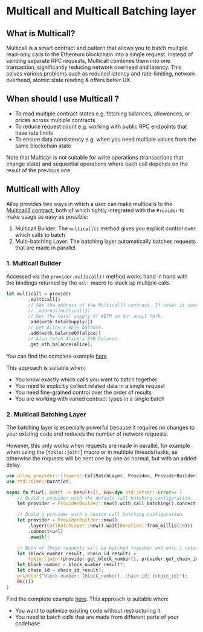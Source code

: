 # Multicall and Multicall Batching layer

## What is Multicall? 

Multicall is a smart contract and pattern that allows you to batch multiple read-only calls to the Ethereum blockchain into a single request. Instead of sending separate RPC requests, Multicall combines them into one transaction, significantly reducing network overhead and latency. This solves various problems such as reduced latency and rate-limiting, network overhead, atomic state reading & offers better UX. 

## When should I use Multicall ? 
- To read multiple contract states e.g. fetching balances, allowances, or prices across multiple contracts
- To reduce request count e.g. working with public RPC endpoints that have rate limits
- To ensure data consistency e.g. when you need multiple values from the same blockchain state

Note that Multicall is not suitable for write operations (transactions that change state) and sequential operations where each call depends on the result of the previous one.

## Multicall with Alloy

Alloy provides two ways in which a user can make multicalls to the [Multicall3 contract](https://www.multicall3.com/), both of which tightly integrated with the `Provider` to make usage as easy as possible: 
1. Multicall Builder: The `multicall()` method gives you explicit control over which calls to batch
2. Multi-batching Layer: The batching layer automatically batches requests that are made in parallel

### 1. Multicall Builder

Accessed via the `provider.multicall()` method works hand in hand with the bindings returned by the `sol!` macro to stack up multiple calls.

```rust
let multicall = provider
        .multicall()
        // Set the address of the Multicall3 contract. If unset it uses the default address from <https://github.com/mds1/multicall>: 0xcA11bde05977b3631167028862bE2a173976CA11
        // .address(multicall3)
        // Get the total supply of WETH on our anvil fork.
        .add(weth.totalSupply())
        // Get Alice's WETH balance.
        .add(weth.balanceOf(alice))
        // Also fetch Alice's ETH balance.
        .get_eth_balance(alice);
```

You can find the complete example [here](/examples/providers/multicall)

This approach is suitable when: 
- You know exactly which calls you want to batch together
- You need to explicitly collect related data in a single request
- You need fine-grained control over the order of results
- You are working with varied contract types in a single batch

### 2. Multicall Batching Layer

The batching layer is especially powerful because it requires no changes to your existing code and reduces the number of network requests. 

However, this only works when requests are made in parallel, for example when using the
[`tokio::join!`] macro or in multiple threads/tasks, as otherwise the requests will be sent one
by one as normal, but with an added delay.

```rust [multicall_batching.rs]
use alloy_provider::{layers::CallBatchLayer, Provider, ProviderBuilder};
use std::time::Duration;

async fn f(url: &str) -> Result<(), Box<dyn std::error::Error>> {
    // Build a provider with the default call batching configuration.
    let provider = ProviderBuilder::new().with_call_batching().connect(url).await?;

    // Build a provider with a custom call batching configuration.
    let provider = ProviderBuilder::new()
        .layer(CallBatchLayer::new().wait(Duration::from_millis(10)))
        .connect(url)
        .await?;

    // Both of these requests will be batched together and only 1 network request will be made.
    let (block_number_result, chain_id_result) =
        tokio::join!(provider.get_block_number(), provider.get_chain_id());
    let block_number = block_number_result?;
    let chain_id = chain_id_result?;
    println!("block number: {block_number}, chain id: {chain_id}");
    Ok(())
}
```

Find the complete example [here](/examples/providers/multicall_batching). This approach is suitable when:
- You want to optimize existing code without restructuring it
- You need to batch calls that are made from different parts of your codebase